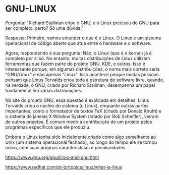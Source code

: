 # GNU-LINUX
Pergunta:
"Richard Stallman criou o GNU, e o Linux precisou do GNU para ser completo, certo? Só uma dúvida."

Resposta:
Primeiro, vamos entender o que é o Linux. O Linux é um sistema operacional de código aberto que atua entre o hardware e o software.

Agora, respondendo à sua pergunta: Não, o Linux (que é o kernel) já é completo por si só. No entanto, muitas distribuições de Linux utilizam ferramentas que fazem parte do projeto GNU, KDE, e outros. Isso é interessante porque, em algumas distribuições, o nome mais correto seria "GNU/Linux" e não apenas "Linux". Isso acontece porque muitas pessoas pensam que Linus Torvalds criou toda a estrutura do software livre, quando, na verdade, o GNU, criado por Richard Stallman, desempenha um papel fundamental em várias distribuições.

No site do projeto GNU, essa questão é explicada em detalhes. Linus Torvalds criou o núcleo do sistema (o Linux), enquanto outras partes importantes, como o formatador de textos TeX (criado por Donald Knuth) e o sistema de janelas X Window System (criado por Bob Scheifler), vieram de outros projetos. É comum medir a contribuição de um projeto pelos programas específicos que ele produziu.

Embora o Linux tenha sido inicialmente criado como algo semelhante ao Unix (um sistema operacional fechado), ao longo do tempo ele se tornou único, com suas próprias características e peculiaridades.

https://www.gnu.org/gnu/linux-and-gnu.html

https://www.redhat.com/pt-br/topics/linux/what-is-linux
